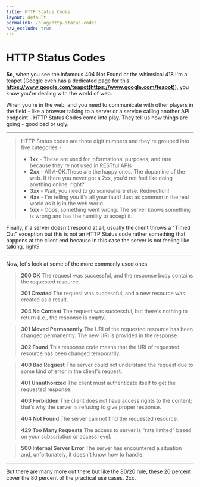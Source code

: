 ```yaml
---
title: HTTP Status Codes
layout: default
permalink: /blog/http-status-codes
nav_exclude: true
---
```


# HTTP Status Codes

**So**, when you see the infamous 404 Not Found or the whimsical 418 I'm a teapot (Google even has a dedicated page for this **https://www.google.com/teapot(https://www.google.com/teapot)**), you know you're dealing with the world of web. 

When you're in the web, and you need to communicate with other players in the field - like a browser talking to a server or a service calling another API endpoint - HTTP Status Codes come into play. They tell us how things are going - good bad or ugly.

---


> HTTP Status codes are three digit numbers and they're grouped into five categories - 
>
> - **1xx** - These are used for informational purposes, and rare because they're not used in RESTful APIs    
> - **2xx** - All A-OK.These are the happy ones. The dopamine of the web. If there you never got a 2xx, you'd not feel like doing anything online, right? 
> - **3xx** - Wait, you need to go somewhere else. Redirection!
> - **4xx** - I'm telling you it's all your fault! Just as common in the real world as it is in the web world
> - **5xx** - Oops, something went wrong. The server knows something is wrong and has the humility to accept it.

Finally, if a server doesn't respond at all, usually the client throws a "Timed Out" exception but this is not an HTTP Status code rather something that happens at the client end because in this case the server is not feeling like talking, right?

---

Now, let's look at some of the more commonly used ones

> **200 OK**
>    The request was successful, and the response body contains the requested resource.
>
> **201 Created**
>    The request was successful, and a new resource was created as a result.
>
> **204 No Content**
>    The request was successful, but there's nothing to return (i.e., the response is empty).
>


> **301 Moved Permanently**
>    The URI of the requested resource has been changed permanently. The new URI is provided in the response.
>
> **302 Found**
>    This response code means that the URI of requested resource has been changed temporarily.


> **400 Bad Request**
>    The server could not understand the request due to some kind of error in the client's request.
>
> **401 Unauthorized**
>    The client must authenticate itself to get the requested response.
>
> **403 Forbidden**
>    The client does not have access rights to the content; that’s why the server is refusing to give proper response.
>
> **404 Not Found**
>    The server can not find the requested resource.
>
> **429 Too Many Requests**
>    The access to server is "rate limited" based on your subscription or access level. 


>   **500 Internal Server Error**
>    The server has encountered a situation and, unfortunately, it doesn't know how to handle.

---

But there are many more out there but like the 80/20 rule, these 20 percent cover the 80 percent of the practical use cases. 2xx.
